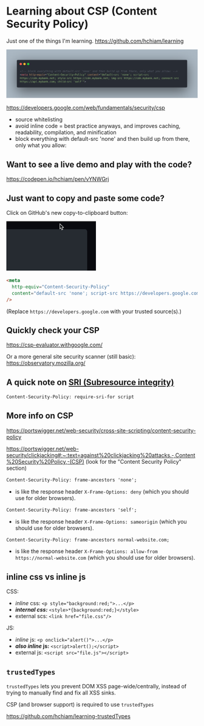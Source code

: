 # Learning about CSP (Content Security Policy)

Just one of the things I'm learning. https://github.com/hchiam/learning

![example CSP meta tag](https://github.com/hchiam/learning-csp/blob/main/example-csp.png "example CSP meta tag")

https://developers.google.com/web/fundamentals/security/csp

- source whitelisting
- avoid inline code = best practice anyways, and improves caching, readability, compilation, and minification
- block everything with default-src 'none' and then build up from there, only what you allow:

## Want to see a live demo and play with the code?

https://codepen.io/hchiam/pen/vYNWGrj

## Just want to copy and paste some code?

Click on GitHub's new copy-to-clipboard button:

![animation showing how to hover to get the copy-to-clipboard button](copy-code-to-clipboard.gif)
<!-- _**Triple**_-click to select all: -->

```html
<meta
  http-equiv="Content-Security-Policy"
  content="default-src 'none'; script-src https://developers.google.com; style-src https://developers.google.com; img-src https://developers.google.com; connect-src https://developers.google.com; child-src 'self'"
/>
```

(Replace `https://developers.google.com` with your trusted source(s).)

## Quickly check your CSP

https://csp-evaluator.withgoogle.com/

Or a more general site security scanner (still basic): https://observatory.mozilla.org/

## A quick note on [SRI (Subresource integrity)](https://www.smashingmagazine.com/2019/04/understanding-subresource-integrity)

```html
Content-Security-Policy: require-sri-for script
```

## More info on CSP

https://portswigger.net/web-security/cross-site-scripting/content-security-policy

https://portswigger.net/web-security/clickjacking#:~:text=against%20clickjacking%20attacks.-,Content%20Security%20Policy,-(CSP) (look for the "Content Security Policy" section)

```html
Content-Security-Policy: frame-ancestors 'none';
```

- is like the response header `X-Frame-Options: deny` (which you should use for older browsers).

```html
Content-Security-Policy: frame-ancestors 'self';
```

- is like the response header `X-Frame-Options: sameorigin` (which you should use for older browsers).

```html
Content-Security-Policy: frame-ancestors normal-website.com;
```

- is like the response header `X-Frame-Options: allow-from https://normal-website.com` (which you should use for older browsers).

## inline css vs inline js

CSS:

- _inline_ css: `<p style="background:red;">...</p>`
- **_internal css:_** `<style>*{background:red;}</style>`
- external scs: `<link href="file.css"/>`

JS:

- _inline_ js: `<p onclick="alert()">...</p>`
- **_also_ _inline_ js:** `<script>alert();</script>`
- external js: `<script src="file.js"></script>`

## `trustedTypes`

`trustedTypes` lets you prevent DOM XSS page-wide/centrally, instead of trying to manually find and fix all XSS sinks.

CSP (and browser support) is required to use `trustedTypes`

https://github.com/hchiam/learning-trustedTypes
